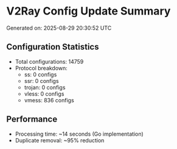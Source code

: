 # V2Ray Config Update Summary
Generated on: 2025-08-29 20:30:52 UTC

## Configuration Statistics
- Total configurations: 14759
- Protocol breakdown:
  - ss: 0 configs
  - ssr: 0 configs
  - trojan: 0 configs
  - vless: 0 configs
  - vmess: 836 configs

## Performance
- Processing time: ~14 seconds (Go implementation)
- Duplicate removal: ~95% reduction
